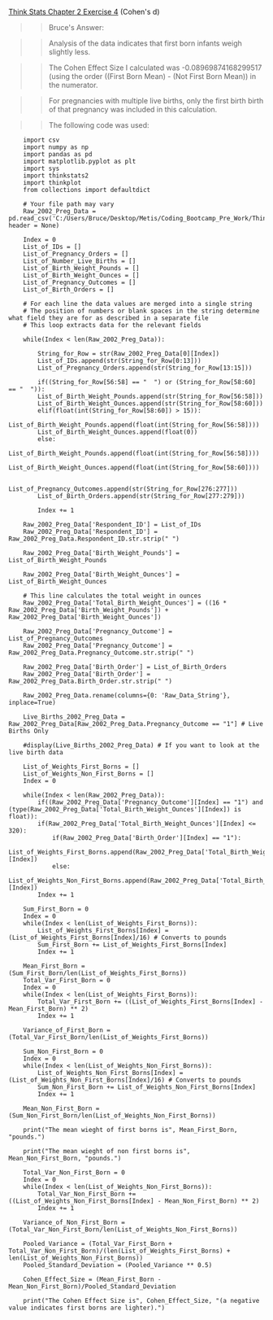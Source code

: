 [Think Stats Chapter 2 Exercise 4](http://greenteapress.com/thinkstats2/html/thinkstats2003.html#toc24) (Cohen's d)

>> Bruce's Answer:

>> Analysis of the data indicates that first born infants weigh slightly less.

>> The Cohen Effect Size I calculated was -0.08969874168299517 (using the order ((First Born Mean) - (Not First Born Mean)) in the numerator.

>> For pregnancies with multiple live births, only the first birth birth of that pregnancy was included in this calculation.

>> The following code was used:

		import csv
		import numpy as np
		import pandas as pd
		import matplotlib.pyplot as plt
		import sys
		import thinkstats2
		import thinkplot
		from collections import defaultdict

		# Your file path may vary
		Raw_2002_Preg_Data = pd.read_csv('C:/Users/Bruce/Desktop/Metis/Coding_Bootcamp_Pre_Work/ThinkStats2/Unzipped/CSV/2002FemPreg.csv', header = None)

		Index = 0
		List_of_IDs = []
		List_of_Pregnancy_Orders = []
		List_of_Number_Live_Births = []
		List_of_Birth_Weight_Pounds = []
		List_of_Birth_Weight_Ounces = []
		List_of_Pregnancy_Outcomes = []
		List_of_Birth_Orders = []

		# For each line the data values are merged into a single string
		# The position of numbers or blank spaces in the string determine what field they are for as described in a separate file
		# This loop extracts data for the relevant fields

		while(Index < len(Raw_2002_Preg_Data)):

		    String_for_Row = str(Raw_2002_Preg_Data[0][Index])
		    List_of_IDs.append(str(String_for_Row[0:13]))
		    List_of_Pregnancy_Orders.append(str(String_for_Row[13:15]))

		    if((String_for_Row[56:58] == "  ") or (String_for_Row[58:60] == "  ")):
			List_of_Birth_Weight_Pounds.append(str(String_for_Row[56:58]))
			List_of_Birth_Weight_Ounces.append(str(String_for_Row[58:60]))
		    elif(float(int(String_for_Row[58:60]) > 15)):
			List_of_Birth_Weight_Pounds.append(float(int(String_for_Row[56:58])))
			List_of_Birth_Weight_Ounces.append(float(0))
		    else:
			List_of_Birth_Weight_Pounds.append(float(int(String_for_Row[56:58])))
			List_of_Birth_Weight_Ounces.append(float(int(String_for_Row[58:60])))

		    List_of_Pregnancy_Outcomes.append(str(String_for_Row[276:277]))
		    List_of_Birth_Orders.append(str(String_for_Row[277:279]))

		    Index += 1

		Raw_2002_Preg_Data['Respondent_ID'] = List_of_IDs
		Raw_2002_Preg_Data['Respondent_ID'] = Raw_2002_Preg_Data.Respondent_ID.str.strip(" ")

		Raw_2002_Preg_Data['Birth_Weight_Pounds'] = List_of_Birth_Weight_Pounds

		Raw_2002_Preg_Data['Birth_Weight_Ounces'] = List_of_Birth_Weight_Ounces

		# This line calculates the total weight in ounces
		Raw_2002_Preg_Data['Total_Birth_Weight_Ounces'] = ((16 * Raw_2002_Preg_Data['Birth_Weight_Pounds']) + Raw_2002_Preg_Data['Birth_Weight_Ounces'])

		Raw_2002_Preg_Data['Pregnancy_Outcome'] = List_of_Pregnancy_Outcomes
		Raw_2002_Preg_Data['Pregnancy_Outcome'] = Raw_2002_Preg_Data.Pregnancy_Outcome.str.strip(" ")

		Raw_2002_Preg_Data['Birth_Order'] = List_of_Birth_Orders
		Raw_2002_Preg_Data['Birth_Order'] = Raw_2002_Preg_Data.Birth_Order.str.strip(" ")

		Raw_2002_Preg_Data.rename(columns={0: 'Raw_Data_String'}, inplace=True)

		Live_Births_2002_Preg_Data = Raw_2002_Preg_Data[Raw_2002_Preg_Data.Pregnancy_Outcome == "1"] # Live Births Only

		#display(Live_Births_2002_Preg_Data) # If you want to look at the live birth data

		List_of_Weights_First_Borns = []
		List_of_Weights_Non_First_Borns = []
		Index = 0

		while(Index < len(Raw_2002_Preg_Data)):
		    if((Raw_2002_Preg_Data['Pregnancy_Outcome'][Index] == "1") and (type(Raw_2002_Preg_Data['Total_Birth_Weight_Ounces'][Index]) is float)):
			if(Raw_2002_Preg_Data['Total_Birth_Weight_Ounces'][Index] <= 320):
			    if(Raw_2002_Preg_Data['Birth_Order'][Index] == "1"):
				List_of_Weights_First_Borns.append(Raw_2002_Preg_Data['Total_Birth_Weight_Ounces'][Index])
			    else:
				List_of_Weights_Non_First_Borns.append(Raw_2002_Preg_Data['Total_Birth_Weight_Ounces'][Index])
		    Index += 1

		Sum_First_Born = 0
		Index = 0
		while(Index < len(List_of_Weights_First_Borns)):
		    List_of_Weights_First_Borns[Index] = (List_of_Weights_First_Borns[Index]/16) # Converts to pounds
		    Sum_First_Born += List_of_Weights_First_Borns[Index]
		    Index += 1

		Mean_First_Born = (Sum_First_Born/len(List_of_Weights_First_Borns))
		Total_Var_First_Born = 0
		Index = 0
		while(Index < len(List_of_Weights_First_Borns)):
		    Total_Var_First_Born += ((List_of_Weights_First_Borns[Index] - Mean_First_Born) ** 2)
		    Index += 1

		Variance_of_First_Born = (Total_Var_First_Born/len(List_of_Weights_First_Borns))

		Sum_Non_First_Born = 0
		Index = 0
		while(Index < len(List_of_Weights_Non_First_Borns)):
		    List_of_Weights_Non_First_Borns[Index] = (List_of_Weights_Non_First_Borns[Index]/16) # Converts to pounds
		    Sum_Non_First_Born += List_of_Weights_Non_First_Borns[Index]
		    Index += 1

		Mean_Non_First_Born = (Sum_Non_First_Born/len(List_of_Weights_Non_First_Borns))

		print("The mean wieght of first borns is", Mean_First_Born, "pounds.")

		print("The mean wieght of non first borns is", Mean_Non_First_Born, "pounds.")

		Total_Var_Non_First_Born = 0
		Index = 0
		while(Index < len(List_of_Weights_Non_First_Borns)):
		    Total_Var_Non_First_Born += ((List_of_Weights_Non_First_Borns[Index] - Mean_Non_First_Born) ** 2)
		    Index += 1

		Variance_of_Non_First_Born = (Total_Var_Non_First_Born/len(List_of_Weights_Non_First_Borns))

		Pooled_Variance = (Total_Var_First_Born + Total_Var_Non_First_Born)/(len(List_of_Weights_First_Borns) + len(List_of_Weights_Non_First_Borns))
		Pooled_Standard_Deviation = (Pooled_Variance ** 0.5)

		Cohen_Effect_Size = (Mean_First_Born - Mean_Non_First_Born)/Pooled_Standard_Deviation

		print("The Cohen Effect Size is", Cohen_Effect_Size, "(a negative value indicates first borns are lighter).")
